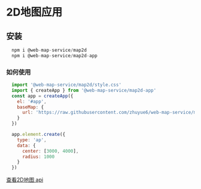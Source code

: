 # 2D地图应用

## 安装

```js
  npm i @web-map-service/map2d
  npm i @web-map-service/map2d-app
```

### 如何使用

```js
  import '@web-map-service/map2d/style.css'
  import { createApp } from '@web-map-service/map2d-app'
  const app = createApp({
    el: '#app',
    baseMap: {
      url: 'https://raw.githubusercontent.com/zhuyue6/web-map-service/main/public/images/map.jpg'
    }
  })

  app.element.create({
    type: 'ap',
    data: {
      center: [3000, 4000],
      radius: 1000
    }
  })
```


[查看2D地图 api](http://zhuyue6.github.io/web-map-service/)